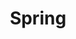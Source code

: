---
    title: Spring
    permalink: /categories/spring/
    layout: category
    author_profile: true
    taxonomy: spring
---